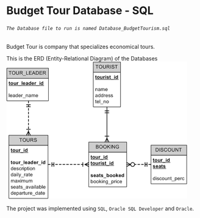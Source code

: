 # Budget Tour Database - SQL
###### ````The Database file to run is named Database_BudgetTourism.sql````

Budget Tour is company that specializes economical tours.


This is the ERD (Entity-Relational Diagram) of the Databases
![Entity-Relational Diagram](img/table_.png)

The project was implemented using ```SQL```, ```Oracle SQL Developer``` and ```Oracle```.